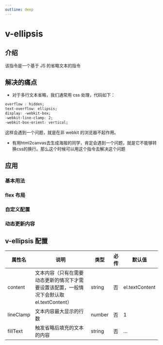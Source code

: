 ```yaml
---
outline: deep
---
```


# v-ellipsis

## 介绍

该指令是一个基于 JS 的省略文本的指令

## 解决的痛点

- 对于多行文本省略，我们通常用 css 处理，代码如下：

```css
overflow : hidden;
text-overflow: ellipsis;
display: -webkit-box;
-webkit-line-clamp: 2;
-webkit-box-orient: vertical;
```
这样会遇到一个问题，就是在非 webkit 的浏览器不起作用。

- 有用html2canvas去生成海报的同学，肯定会遇到一个问题，就是它不能够转换css的换行。那么这个时候可以用这个指令去解决这个问题

## 应用

### 基本用法

<demo src="./demos/ellipsis/basic.vue" ></demo>

### flex 布局

<demo src="./demos/ellipsis/flex.vue" ></demo>

### 自定义配置

<demo src="./demos/ellipsis/custom.vue" ></demo>


### 动态更新内容

<demo src="./demos/ellipsis/dynamic.vue" ></demo>


## v-ellipsis 配置

| 属性名    | 说明   | 类型   | 必传   | 默认值  |
| ---- | ---- | ------ |  ------- |  ------- |
| content | 文本内容（只有在需要动态更新的情况下才需要设置该配置，一般情况下会默认取 el.textContent） | string |  否 |  el.textContent |
| lineClamp | 文本内容最大显示的行数 | number |  否 |  1 |
| fillText | 触发省略后填充的文本的内容 | string |  否 |  ... |
